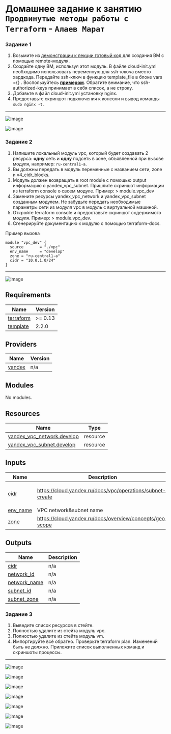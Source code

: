 # Домашнее задание к занятию `Продвинутые методы работы с Terraform` - `Алаев Марат`


### Задание 1

1. Возьмите из [демонстрации к лекции готовый код](https://github.com/netology-code/ter-homeworks/tree/main/04/demonstration1) для создания ВМ с помощью remote-модуля.
2. Создайте одну ВМ, используя этот модуль. В файле cloud-init.yml необходимо использовать переменную для ssh-ключа вместо хардкода. Передайте ssh-ключ в функцию template_file в блоке vars ={} .
Воспользуйтесь [**примером**](https://grantorchard.com/dynamic-cloudinit-content-with-terraform-file-templates/). Обратите внимание, что ssh-authorized-keys принимает в себя список, а не строку.
3. Добавьте в файл cloud-init.yml установку nginx.
4. Предоставьте скриншот подключения к консоли и вывод команды ```sudo nginx -t```.

------

![image](https://github.com/MaratAlaev/gitlab-hw/assets/46092593/aae5f7dc-f75d-4400-8bc6-9f6c9b8d6542)

![image](https://github.com/MaratAlaev/gitlab-hw/assets/46092593/4bad8ece-6c64-4af6-b878-8f08ee5f7b02)


### Задание 2

1. Напишите локальный модуль vpc, который будет создавать 2 ресурса: **одну** сеть и **одну** подсеть в зоне, объявленной при вызове модуля, например: ```ru-central1-a```.
2. Вы должны передать в модуль переменные с названием сети, zone и v4_cidr_blocks.
3. Модуль должен возвращать в root module с помощью output информацию о yandex_vpc_subnet. Пришлите скриншот информации из terraform console о своем модуле. Пример: > module.vpc_dev  
4. Замените ресурсы yandex_vpc_network и yandex_vpc_subnet созданным модулем. Не забудьте передать необходимые параметры сети из модуля vpc в модуль с виртуальной машиной.
5. Откройте terraform console и предоставьте скриншот содержимого модуля. Пример: > module.vpc_dev.
6. Сгенерируйте документацию к модулю с помощью terraform-docs.    
 
Пример вызова

```
module "vpc_dev" {
  source       = "./vpc"
  env_name     = "develop"
  zone = "ru-central1-a"
  cidr = "10.0.1.0/24"
}
```
------

![image](https://github.com/MaratAlaev/gitlab-hw/assets/46092593/170d6991-7591-4216-bee9-6c55e50668fc)

## Requirements

| Name | Version |
|------|---------|
| <a name="requirement_terraform"></a> [terraform](#requirement\_terraform) | >= 0.13 |
| <a name="requirement_template"></a> [template](#requirement\_template) | 2.2.0 |

## Providers

| Name | Version |
|------|---------|
| <a name="provider_yandex"></a> [yandex](#provider\_yandex) | n/a |

## Modules

No modules.

## Resources

| Name | Type |
|------|------|
| [yandex_vpc_network.develop](https://registry.terraform.io/providers/yandex-cloud/yandex/latest/docs/resources/vpc_network) | resource |
| [yandex_vpc_subnet.develop](https://registry.terraform.io/providers/yandex-cloud/yandex/latest/docs/resources/vpc_subnet) | resource |

## Inputs

| Name | Description | Type | Default | Required |
|------|-------------|------|---------|:--------:|
| <a name="input_cidr"></a> [cidr](#input\_cidr) | https://cloud.yandex.ru/docs/vpc/operations/subnet-create | `list(string)` | <pre>[<br>  "10.0.1.0/24"<br>]</pre> | no |
| <a name="input_env_name"></a> [env\_name](#input\_env\_name) | VPC network&subnet name | `string` | `"develop"` | no |
| <a name="input_zone"></a> [zone](#input\_zone) | https://cloud.yandex.ru/docs/overview/concepts/geo-scope | `string` | `"ru-central1-a"` | no |

## Outputs

| Name | Description |
|------|-------------|
| <a name="output_cidr"></a> [cidr](#output\_cidr) | n/a |
| <a name="output_network_id"></a> [network\_id](#output\_network\_id) | n/a |
| <a name="output_network_name"></a> [network\_name](#output\_network\_name) | n/a |
| <a name="output_subnet_id"></a> [subnet\_id](#output\_subnet\_id) | n/a |
| <a name="output_subnet_zone"></a> [subnet\_zone](#output\_subnet\_zone) | n/a |


### Задание 3
1. Выведите список ресурсов в стейте.
2. Полностью удалите из стейта модуль vpc.
3. Полностью удалите из стейта модуль vm.
4. Импортируйте всё обратно. Проверьте terraform plan. Изменений быть не должно.
Приложите список выполненных команд и скриншоты процессы.

------

![image](https://github.com/MaratAlaev/gitlab-hw/assets/46092593/026b5c2f-f41f-4fe2-a1e6-7ce9f8954fce)

![image](https://github.com/MaratAlaev/gitlab-hw/assets/46092593/6ed744dc-9515-4bc8-92dd-22f3c76c32b0)

![image](https://github.com/MaratAlaev/gitlab-hw/assets/46092593/15ee4374-4b82-4f41-9408-55dce9bd3239)

![image](https://github.com/MaratAlaev/gitlab-hw/assets/46092593/2e5341e1-b092-4517-9bc3-48761e6a51c1)

![image](https://github.com/MaratAlaev/gitlab-hw/assets/46092593/6f670200-776a-4e2a-92c9-56c65875123e)

![image](https://github.com/MaratAlaev/gitlab-hw/assets/46092593/6f0a14bc-ce2d-4c5d-937f-b31cca7b7d68)

![image](https://github.com/MaratAlaev/gitlab-hw/assets/46092593/f1c54047-61fd-4632-b444-0d1f492eb544)







